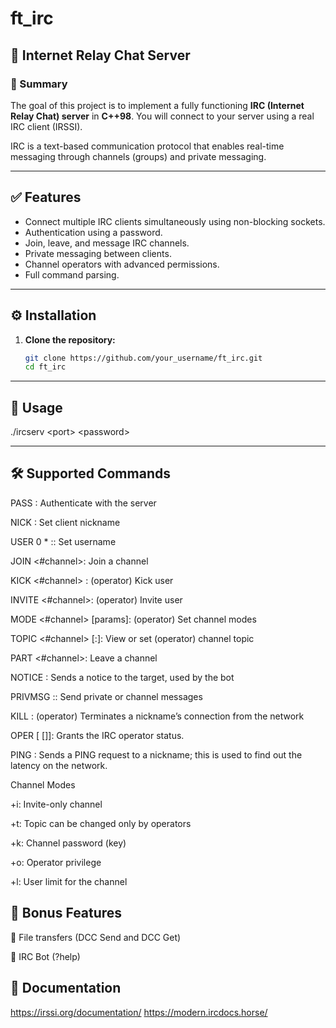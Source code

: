 # ft_irc

## 🧠 Internet Relay Chat Server

### 📌 Summary

The goal of this project is to implement a fully functioning **IRC (Internet Relay Chat) server** in **C++98**. You will connect to your server using a real IRC client (IRSSI).

IRC is a text-based communication protocol that enables real-time messaging through channels (groups) and private messaging.

---

## ✅ Features

- Connect multiple IRC clients simultaneously using non-blocking sockets.
- Authentication using a password.
- Join, leave, and message IRC channels.
- Private messaging between clients.
- Channel operators with advanced permissions.
- Full command parsing.

---

## ⚙️ Installation

1. **Clone the repository:**
   ```bash
   git clone https://github.com/your_username/ft_irc.git
   cd ft_irc

---

## 🚀 Usage

./ircserv \<port\> \<password\>

---

## 🛠 Supported Commands

PASS <password>: Authenticate with the server

NICK <nickname>: Set client nickname

USER <username> 0 * :<realname>: Set username

JOIN <#channel>: Join a channel

KICK <#channel> <user>: (operator) Kick user

INVITE <user> <#channel>: (operator) Invite user

MODE <#channel> <modes> [params]: (operator) Set channel modes

TOPIC <#channel> [:<topic>]: View or set (operator) channel topic

PART <#channel>: Leave a channel

NOTICE <targets> <message>: Sends a notice to the target, used by the bot

PRIVMSG <target> :<message>: Send private or channel messages

KILL <nick> <reason>: (operator) Terminates a nickname’s connection from the network

OPER [<nick> [<password>]]: Grants the IRC operator status.

PING <nick>: Sends a PING request to a nickname; this is used to find out the latency on the network.


  Channel Modes

+i: Invite-only channel

+t: Topic can be changed only by operators

+k: Channel password (key)

+o: Operator privilege

+l: User limit for the channel

## 🏅 Bonus Features

📁 File transfers (DCC Send and DCC Get)

🤖 IRC Bot (?help)

## 📜 Documentation

https://irssi.org/documentation/
https://modern.ircdocs.horse/
